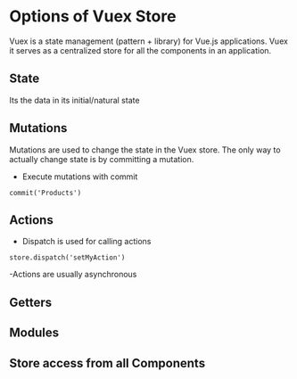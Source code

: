 # Options of Vuex Store


Vuex is a state management (pattern + library) for Vue.js applications. Vuex it serves as a centralized store for all the components in an application.

## State

Its the data in its initial/natural state

## Mutations

Mutations are used to change the state in  the Vuex store. The only way to actually change state is by committing a mutation. 

- Execute mutations with commit
```
commit('Products')
```

## Actions

- Dispatch is used for calling actions
```
store.dispatch('setMyAction') 

```
-Actions are usually asynchronous


## Getters

## Modules

## Store access from all Components

